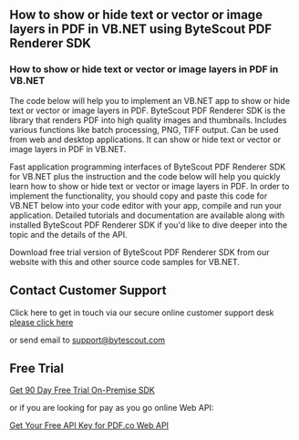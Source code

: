 ## How to show or hide text or vector or image layers in PDF in VB.NET using ByteScout PDF Renderer SDK

### How to show or hide text or vector or image layers in PDF in VB.NET

The code below will help you to implement an VB.NET app to show or hide text or vector or image layers in PDF. ByteScout PDF Renderer SDK is the library that renders PDF into high quality images and thumbnails. Includes various functions like batch processing, PNG, TIFF output. Can be used from web and desktop applications. It can show or hide text or vector or image layers in PDF in VB.NET.

Fast application programming interfaces of ByteScout PDF Renderer SDK for VB.NET plus the instruction and the code below will help you quickly learn how to show or hide text or vector or image layers in PDF. In order to implement the functionality, you should copy and paste this code for VB.NET below into your code editor with your app, compile and run your application. Detailed tutorials and documentation are available along with installed ByteScout PDF Renderer SDK if you'd like to dive deeper into the topic and the details of the API.

Download free trial version of ByteScout PDF Renderer SDK from our website with this and other source code samples for VB.NET.

## Contact Customer Support

Click here to get in touch via our secure online customer support desk [please click here](https://bytescout.zendesk.com/hc/en-us/requests/new?subject=ByteScout%20PDF%20Renderer%20SDK%20Question)

or send email to [support@bytescout.com](mailto:support@bytescout.com?subject=ByteScout%20PDF%20Renderer%20SDK%20Question) 

## Free Trial

[Get 90 Day Free Trial On-Premise SDK](https://bytescout.com/download/web-installer?utm_source=github-readme)

or if you are looking for pay as you go online Web API:

[Get Your Free API Key for PDF.co Web API](https://pdf.co/documentation/api?utm_source=github-readme)